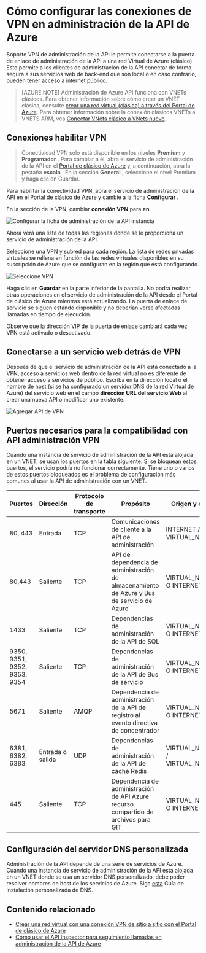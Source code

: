 <properties
    pageTitle="Cómo configurar las conexiones de VPN en administración de la API de Azure"
    description="Obtenga información sobre cómo configurar una conexión VPN en administración de la API de Azure y servicios web de access a través de él."
    services="api-management"
    documentationCenter=""
    authors="antonba"
    manager="erikre"
    editor=""/>

<tags
    ms.service="api-management"
    ms.workload="mobile"
    ms.tgt_pltfrm="na"
    ms.devlang="na"
    ms.topic="article"
    ms.date="10/25/2016"
    ms.author="antonba"/>

# <a name="how-to-setup-vpn-connections-in-azure-api-management"></a>Cómo configurar las conexiones de VPN en administración de la API de Azure

Soporte VPN de administración de la API le permite conectarse a la puerta de enlace de administración de la API a una red Virtual de Azure (clásico). Esto permite a los clientes de administración de la API conectar de forma segura a sus servicios web de back-end que son local o en caso contrario, pueden tener acceso a internet público.

>[AZURE.NOTE] Administración de Azure API funciona con VNETs clásicos. Para obtener información sobre cómo crear un VNET clásica, consulte [crear una red virtual (clásica) a través del Portal de Azure](../virtual-network/virtual-networks-create-vnet-classic-pportal.md). Para obtener información sobre la conexión clásicos VNETs a VNETS ARM, vea [Conectar VNets clásico a VNets nuevo](../vpn-gateway/vpn-gateway-connect-different-deployment-models-portal.md).

## <a name="enable-vpn"> </a>Conexiones habilitar VPN

>Conectividad VPN solo está disponible en los niveles **Premium** y **Programador** . Para cambiar a él, abra el servicio de administración de la API en el [Portal de clásico de Azure][] y, a continuación, abra la pestaña **escala** . En la sección **General** , seleccione el nivel Premium y haga clic en Guardar.

Para habilitar la conectividad VPN, abra el servicio de administración de la API en el [Portal de clásico de Azure][] y cambie a la ficha **Configurar** . 

En la sección de la VPN, cambiar **conexión VPN** para **en**.

![Configurar la ficha de administración de la API instancia][api-management-setup-vpn-configure]

Ahora verá una lista de todas las regiones donde se le proporciona un servicio de administración de la API.

Seleccione una VPN y subred para cada región. La lista de redes privadas virtuales se rellena en función de las redes virtuales disponibles en su suscripción de Azure que se configuran en la región que está configurando.

![Seleccione VPN][api-management-setup-vpn-select]

Haga clic en **Guardar** en la parte inferior de la pantalla. No podrá realizar otras operaciones en el servicio de administración de la API desde el Portal de clásico de Azure mientras está actualizando. La puerta de enlace de servicio se siguen estando disponible y no deberían verse afectadas llamadas en tiempo de ejecución.

Observe que la dirección VIP de la puerta de enlace cambiará cada vez VPN está activado o desactivado.

## <a name="connect-vpn"> </a>Conectarse a un servicio web detrás de VPN

Después de que el servicio de administración de la API está conectado a la VPN, acceso a servicios web dentro de la red virtual no es diferente de obtener acceso a servicios de público. Escriba en la dirección local o el nombre de host (si se ha configurado un servidor DNS de la red Virtual de Azure) del servicio web en el campo **dirección URL del servicio Web** al crear una nueva API o modificar uno existente.

![Agregar API de VPN][api-management-setup-vpn-add-api]

## <a name="required-ports-for-api-management-vpn-support"></a>Puertos necesarios para la compatibilidad con API administración VPN

Cuando una instancia de servicio de administración de la API está alojada en un VNET, se usan los puertos en la tabla siguiente. Si se bloquean estos puertos, el servicio podría no funcionar correctamente. Tiene uno o varios de estos puertos bloqueados es el problema de configuración más comunes al usar la API de administración con un VNET.

| Puertos                      | Dirección        | Protocolo de transporte | Propósito                                                          | Origen y destino              |
|------------------------------|------------------|--------------------|------------------------------------------------------------------|-----------------------------------|
| 80, 443                      | Entrada          | TCP                | Comunicaciones de cliente a la API de administración                           | INTERNET / VIRTUAL_NETWORK        |
| 80,443                       | Saliente         | TCP                | API de dependencia de administración de almacenamiento de Azure y Bus de servicio de Azure | VIRTUAL_NETWORK O INTERNET        |
| 1433                         | Saliente         | TCP                | Dependencias de administración de la API de SQL                               | VIRTUAL_NETWORK O INTERNET        |
| 9350, 9351, 9352, 9353, 9354 | Saliente         | TCP                | Dependencias de administración de la API de Bus de servicio                       | VIRTUAL_NETWORK O INTERNET        |
| 5671                         | Saliente         | AMQP               | Dependencia de administración de la API de registro al evento directiva de concentrador            | VIRTUAL_NETWORK O INTERNET        |
| 6381, 6382, 6383             | Entrada o salida | UDP                | Dependencias de administración de la API de caché Redis                       | VIRTUAL_NETWORK / VIRTUAL_NETWORK |
| 445                          | Saliente         | TCP                | Dependencia de administración de API Azure recurso compartido de archivos para GIT            | VIRTUAL_NETWORK O INTERNET        |

## <a name="custom-dns"> </a>Configuración del servidor DNS personalizada

Administración de la API depende de una serie de servicios de Azure. Cuando una instancia de servicio de administración de la API está alojada en un VNET donde se usa un servidor DNS personalizado, debe poder resolver nombres de host de los servicios de Azure. Siga [esta](../virtual-network/virtual-networks-name-resolution-for-vms-and-role-instances.md#name-resolution-using-your-own-dns-server) Guía de instalación personalizada de DNS.  

## <a name="related-content"> </a>Contenido relacionado


* [Crear una red virtual con una conexión VPN de sitio a sitio con el Portal de clásico de Azure][]
* [Cómo usar el API Inspector para seguimiento llamadas en administración de la API de Azure][]

[api-management-setup-vpn-configure]: ./media/api-management-howto-setup-vpn/api-management-setup-vpn-configure.png
[api-management-setup-vpn-select]: ./media/api-management-howto-setup-vpn/api-management-setup-vpn-select.png
[api-management-setup-vpn-add-api]: ./media/api-management-howto-setup-vpn/api-management-setup-vpn-add-api.png

[Enable VPN connections]: #enable-vpn
[Connect to a web service behind VPN]: #connect-vpn
[Related content]: #related-content

[Portal de clásico de Azure]: https://manage.windowsazure.com/

[Crear una red virtual con una conexión VPN de sitio a sitio con el Portal de clásico de Azure]: ../vpn-gateway/vpn-gateway-site-to-site-create.md
[Cómo usar el API Inspector para seguimiento llamadas en administración de la API de Azure]: api-management-howto-api-inspector.md
